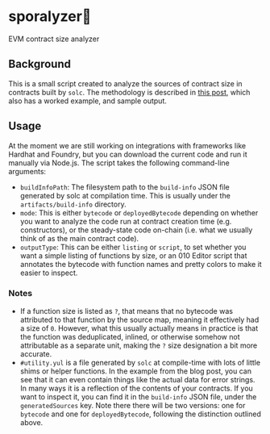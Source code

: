 # sporalyzer🍄
EVM contract size analyzer

## Background

This is a small script created to analyze the sources of contract size in contracts built by `solc`.  The methodology is described in [this post](https://blog.fungify.it/p/introducing-sporalyzer-a-tool-for), which also has a worked example, and sample output.

## Usage

At the moment we are still working on integrations with frameworks like Hardhat and Foundry, but you can download the current code and run it manually via Node.js.
The script takes the following command-line arguments:
- `buildInfoPath`: The filesystem path to the `build-info` JSON file generated by solc at compilation time.  This is usually under the `artifacts/build-info` directory.
- `mode`: This is either `bytecode` or `deployedBytecode` depending on whether you want to analyze the code run at contract creation time (e.g. constructors), or the steady-state code on-chain (i.e. what we usually think of as the main contract code).
- `outputType`: This can be either `listing` or `script`, to set whether you want a simple listing of functions by size, or an 010 Editor script that annotates the bytecode with function names and pretty colors to make it easier to inspect.

### Notes
- If a function size is listed as `?`, that means that no bytecode was attributed to that function by the source map, meaning it effectively had a size of `0`.  However, what this usually actually means in practice is that the function was deduplicated, inlined, or otherwise somehow not attributable as a separate unit, making the `?` size designation a bit more accurate.
- `#utility.yul` is a file generated by `solc` at compile-time with lots of little shims or helper functions.  In the example from the blog post, you can see that it can even contain things like the actual data for error strings.  In many ways it is a reflection of the contents of your contracts.  If you want to inspect it, you can find it in the `build-info` JSON file, under the `generatedSources` key.  Note there there will be two versions: one for `bytecode` and one for `deployedBytecode`, following the distinction outlined above.
